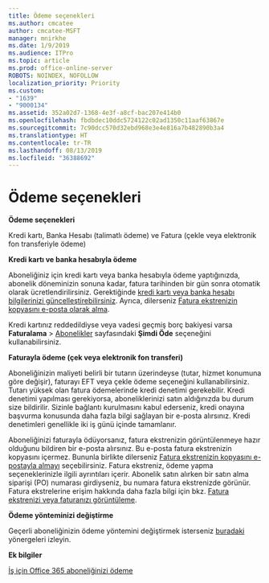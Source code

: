 ```yaml
---
title: Ödeme seçenekleri
ms.author: cmcatee
author: cmcatee-MSFT
manager: mnirkhe
ms.date: 1/9/2019
ms.audience: ITPro
ms.topic: article
ms.prod: office-online-server
ROBOTS: NOINDEX, NOFOLLOW
localization_priority: Priority
ms.custom:
- "1639"
- "9000134"
ms.assetid: 352a02d7-1368-4e3f-a8cf-bac207e414b0
ms.openlocfilehash: fbdbdec10ddc5724122c02ad1350c11aaf63867e
ms.sourcegitcommit: 7c90dcc570d32ebd968e3e4e816a7b482890b3a4
ms.translationtype: HT
ms.contentlocale: tr-TR
ms.lasthandoff: 08/13/2019
ms.locfileid: "36388692"
---
```

# <a name="payment-options"></a>Ödeme seçenekleri

**Ödeme seçenekleri**
  
Kredi kartı, Banka Hesabı (talimatlı ödeme) ve Fatura (çekle veya elektronik fon transferiyle ödeme)
  
**Kredi kartı ve banka hesabıyla ödeme**
  
Aboneliğiniz için kredi kartı veya banka hesabıyla ödeme yaptığınızda, abonelik döneminizin sonuna kadar, fatura tarihinden bir gün sonra otomatik olarak ücretlendirilirsiniz. Gerektiğinde [kredi kartı veya banka hesabı bilgilerinizi güncelleştirebilirsiniz](https://docs.microsoft.com/office365/admin/subscriptions-and-billing/add-update-or-remove-credit-card-or-bank-account). Ayrıca, dilerseniz [Fatura ekstrenizin kopyasını e-posta olarak alma](https://docs.microsoft.com/office365/admin/subscriptions-and-billing/pay-for-your-subscription#receive-a-copy-of-your-billing-statement-in-email).
  
Kredi kartınız reddedildiyse veya vadesi geçmiş borç bakiyesi varsa **Faturalama** \> [Abonelikler](https://portal.office.com/adminportal/home#/subscriptions) sayfasındaki **Şimdi Öde** seçeneğini kullanabilirsiniz.
  
**Faturayla ödeme (çek veya elektronik fon transferi)**
  
Aboneliğinizin maliyeti belirli bir tutarın üzerindeyse (tutar, hizmet konumuna göre değişir), faturayı EFT veya çekle ödeme seçeneğini kullanabilirsiniz. Tutarı yüksek olan fatura ödemelerinde kredi denetimi gerekebilir. Kredi denetimi yapılması gerekiyorsa, aboneliklerinizi satın aldığınızda bu durum size bildirilir. Sizinle bağlantı kurulmasını kabul ederseniz, kredi onayına başvurma konusunda daha fazla bilgi sağlayan bir e-posta alırsınız. Kredi denetimleri genellikle iki iş günü içinde tamamlanır.
  
Aboneliğinizi faturayla ödüyorsanız, fatura ekstrenizin görüntülenmeye hazır olduğunu bildiren bir e-posta alırsınız. Bu e-posta fatura ekstrenizin kopyasını içermez. Bununla birlikte dilerseniz [Fatura ekstrenizin kopyasını e-postayla almayı](https://docs.microsoft.com/office365/admin/subscriptions-and-billing/pay-for-your-subscription#receive-a-copy-of-your-billing-statement-in-email) seçebilirsiniz. Fatura ekstreniz, ödeme yapma seçeneklerinizle ilgili ayrıntıları içerir. Abonelik satın alırken bir satın alma siparişi (PO) numarası girdiyseniz, bu numara fatura ekstrenizde görünür. Fatura ekstrelerine erişim hakkında daha fazla bilgi için bkz. [Fatura ekstrenizi veya faturanızı görüntüleme](https://docs.microsoft.com/office365/admin/subscriptions-and-billing/view-your-bill-or-invoice).
  
**Ödeme yönteminizi değiştirme**
  
Geçerli aboneliğinizin ödeme yöntemini değiştirmek isterseniz [buradaki](https://docs.microsoft.com/office365/admin/subscriptions-and-billing/change-payment-method) yönergeleri izleyin.
  
**Ek bilgiler**
  
[İş için Office 365 aboneliğinizi ödeme](https://docs.microsoft.com/office365/admin/subscriptions-and-billing/pay-for-your-subscription)